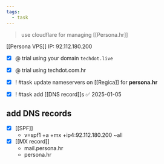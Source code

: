 ```yaml
---
tags:
  - task
---
```

> use cloudflare for managing [[Persona.hr]]

[[Persona VPS]]
IP: 92.112.180.200

- [x] @ trial using your domain `techdot.live` 
- [x] @ trial using techdot.com.hr

- [x] ! #task update nameservers on [[Regica]] for **persona.hr**
- [x] ! #task add [[DNS record]]s ✅ 2025-01-05

## add DNS records
- [x] [[SPF]]
	- v=spf1 +a +mx +ip4:92.112.180.200 ~all
- [x] [[MX record]]
	- mail.persona.hr
	- persona.hr
